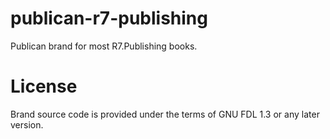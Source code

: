 # publican-r7-publishing

Publican brand for most R7.Publishing books.

# License

Brand source code is provided under the terms of GNU FDL 1.3 or any later version.
